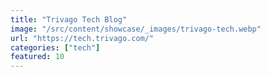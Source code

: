 ```yaml
---
title: "Trivago Tech Blog"
image: "/src/content/showcase/_images/trivago-tech.webp"
url: "https://tech.trivago.com/"
categories: ["tech"]
featured: 10
---
```

